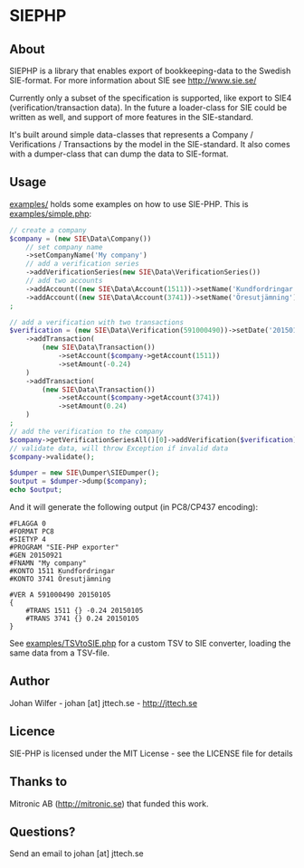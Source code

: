 # SIEPHP

## About
SIEPHP is a library that enables export of bookkeeping-data to the Swedish SIE-format. For more information about SIE see http://www.sie.se/

Currently only a subset of the specification is supported, like export to SIE4 (verification/transaction data). In the future a loader-class for SIE could be written as well, and support of more features in the SIE-standard.

It's built around simple data-classes that represents a Company / Verifications / Transactions by the model in the SIE-standard. It also comes with a dumper-class that can dump the data to SIE-format.

## Usage

[examples/](examples) holds some examples on how to use SIE-PHP. This is [examples/simple.php](examples/simple.php):
````php
// create a company
$company = (new SIE\Data\Company())
    // set company name
    ->setCompanyName('My company')
    // add a verification series
    ->addVerificationSeries(new SIE\Data\VerificationSeries())
    // add two accounts
    ->addAccount((new SIE\Data\Account(1511))->setName('Kundfordringar'))
    ->addAccount((new SIE\Data\Account(3741))->setName('Öresutjämning'))
;

// add a verification with two transactions
$verification = (new SIE\Data\Verification(591000490))->setDate('20150105')
    ->addTransaction(
        (new SIE\Data\Transaction())
            ->setAccount($company->getAccount(1511))
            ->setAmount(-0.24)
    )
    ->addTransaction(
        (new SIE\Data\Transaction())
            ->setAccount($company->getAccount(3741))
            ->setAmount(0.24)
    )
;
// add the verification to the company
$company->getVerificationSeriesAll()[0]->addVerification($verification);
// validate data, will throw Exception if invalid data
$company->validate();

$dumper = new SIE\Dumper\SIEDumper();
$output = $dumper->dump($company);
echo $output;
````

And it will generate the following output (in PC8/CP437 encoding):
````
#FLAGGA 0
#FORMAT PC8
#SIETYP 4
#PROGRAM "SIE-PHP exporter"
#GEN 20150921
#FNAMN "My company"
#KONTO 1511 Kundfordringar
#KONTO 3741 Öresutjämning

#VER A 591000490 20150105
{
    #TRANS 1511 {} -0.24 20150105
    #TRANS 3741 {} 0.24 20150105
}
````

See [examples/TSVtoSIE.php](examples/TSVtoSIE.php) for a custom TSV to SIE converter, loading the same data from a TSV-file.

## Author
Johan Wilfer - johan [at] jttech.se - http://jttech.se

## Licence
SIE-PHP is licensed under the MIT License - see the LICENSE file for details

## Thanks to
Mitronic AB (http://mitronic.se) that funded this work.

## Questions?
Send an email to johan [at] jttech.se
